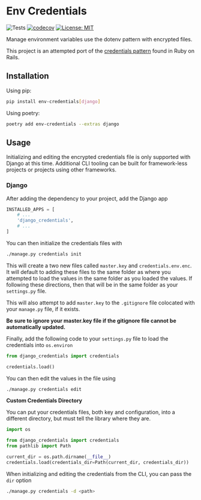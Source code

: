 # Env Credentials

![Tests](https://github.com/camuthig/python-env-credentials/actions/workflows/ci.yml/badge.svg)
[![codecov](https://codecov.io/gh/camuthig/python-env-credentials/branch/master/graph/badge.svg?token=NALVSGOTSH)](https://codecov.io/gh/camuthig/python-env-credentials)
[![License: MIT](https://img.shields.io/badge/License-MIT-yellow.svg)](https://opensource.org/licenses/MIT)

Manage environment variables use the dotenv pattern with encrypted files.

This project is an attempted port of the [credentials pattern](https://edgeguides.rubyonrails.org/security.html#custom-credentials)
found in Ruby on Rails.

## Installation

Using pip:

```bash
pip install env-credentials[django]
```

Using poetry:

```bash
poetry add env-credentials --extras django
```

## Usage

Initializing and editing the encrypted credentials file is only supported with Django at this time. Additional CLI
tooling can be built for framework-less projects or projects using other frameworks.

### Django

After adding the dependency to your project, add the Django app

```python
INSTALLED_APPS = [
    # ...
    'django_credentials',
    # ...
]
```

You can then initialize the credentials files with

```bash
./manage.py credentials init
```

This will create a two new files called `master.key` and `credentials.env.enc`. It will  default to adding these files
to the same folder as where you attempted to load the values in the same folder as you loaded the values. If following
these directions, then that will be in the same folder as your `settings.py` file.

This will also attempt to add `master.key` to the `.gitignore` file colocated with your `manage.py` file, if it exists.

**Be sure to ignore your master.key file if the gitignore file cannot be automatically updated.**

Finally, add the following code to your `settings.py` file to load the credentials into `os.environ`

```python
from django_credentials import credentials

credentials.load()
```

You can then edit the values in the file using

```bash
./manage.py credentials edit
```

**Custom Credentials Directory**

You can put your credentials files, both key and configuration, into a different directory, but must tell the library
where they are.

```python
import os

from django_credentials import credentials
from pathlib import Path

current_dir = os.path.dirname(__file__)
credentials.load(credentials_dir=Path(current_dir, credentials_dir))
```

When initializing and editing the credentials from the CLI, you can pass the `dir` option

```bash
./manage.py credentials -d <path>
```

